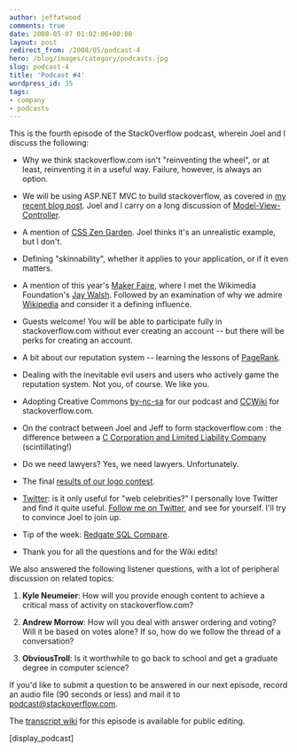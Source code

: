 ```yaml
---
author: jeffatwood
comments: true
date: 2008-05-07 01:02:06+00:00
layout: post
redirect_from: /2008/05/podcast-4
hero: /blog/images/category/podcasts.jpg
slug: podcast-4
title: 'Podcast #4'
wordpress_id: 35
tags:
- company
- podcasts
---
```



This is the fourth episode of the StackOverflow podcast, wherein Joel and I discuss the following:







  * Why we think stackoverflow.com isn't "reinventing the wheel", or at least, reinventing it in a useful way. Failure, however, is always an option.

  * We will be using ASP.NET MVC to build stackoverflow, as covered in [my recent blog post](http://www.codinghorror.com/blog/archives/001112.html). Joel and I carry on a long discussion of [Model-View-Controller](http://en.wikipedia.org/wiki/Model-view-controller).

  * A mention of [CSS Zen Garden](http://www.csszengarden.com/). Joel thinks it's an unrealistic example, but I don't.

  * Defining "skinnability", whether it applies to your application, or if it even matters.

  * A mention of this year's [Maker Faire](http://makerfaire.com//), where I met the Wikimedia Foundation's [Jay Walsh](http://wikimediafoundation.org/wiki/User:JayWalsh). Followed by an examination of why we admire [Wikipedia](http://www.wikipedia.org/) and consider it a defining influence.

  * Guests welcome! You will be able to participate fully in stackoverflow.com without ever creating an account -- but there will be perks for creating an account.

  * A bit about our reputation system -- learning the lessons of [PageRank](http://en.wikipedia.org/wiki/PageRank).

  * Dealing with the inevitable evil users and users who actively game the reputation system. Not you, of course. We like you.

  * Adopting Creative Commons [by-nc-sa](http://creativecommons.org/licenses/by-nc-sa/3.0/us/) for our podcast and [CCWiki](http://creativecommons.org/license/wiki) for stackoverflow.com.

  * On the contract between Joel and Jeff to form stackoverflow.com : the difference between a [C Corporation and Limited Liability Company](http://www.bizfilings.com/products/articles/llcs_vs_c_corps.asp) (scintillating!)

  * Do we need lawyers? Yes, we need lawyers. Unfortunately.

  * The final [results of our logo contest](http://blog.stackoverflow.com/index.php/2008/04/logo-design-contest-winner/).

  * [Twitter](http://twitter.com/): is it only useful for "web celebrities?"  I personally love Twitter and find it quite useful. [Follow me on Twitter](http://twitter.com/codinghorror), and see for yourself. I'll try to convince Joel to join up.

  * Tip of the week: [Redgate SQL Compare](http://www.red-gate.com/products/SQL_Compare/index.htm).

  * Thank you for all the questions and for the Wiki edits!




We also answered the following listener questions, with a lot of peripheral discussion on related topics:







  1. **Kyle Neumeier**: How will you provide enough content to achieve a critical mass of activity on stackoverflow.com?

  2. **Andrew Morrow**: How will you deal with answer ordering and voting? Will it be based on votes alone? If so, how do we follow the thread of a conversation? 

  3. **ObviousTroll**: Is it worthwhile to go back to school and get a graduate degree in computer science?




If you'd like to submit a question to be answered in our next episode, 
record an audio file (90 seconds or less) and mail it to [podcast@stackoverflow.com](mailto:podcast@stackoverflow.com).



The [transcript wiki](http://stackoverflow.fogbugz.com/default.asp?W781) for this episode is available for public editing.



[display_podcast]

